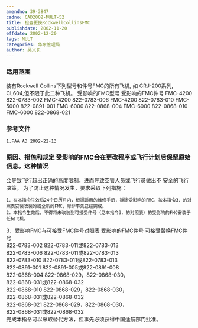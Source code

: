 ```yaml
---
amendno: 39-3847
cadno: CAD2002-MULT-52
title: 检查更换RockwellCollinsFMC
publishdate: 2002-11-20
effdate: 2002-12-20
tags: MULT
categories: 华东管理局
author: 吴义长
---
```


### 适用范围 
装有Rockwell Collins下列型号和件号FMC的所有飞机, 如
CRJ-200系列, CL604,但不限于此二种飞机。     受影响的FMC型号  受影响的FMC件号 FMC-4200 822-0783-002 FMC-4200 822-0783-006 FMC-4200 822-0783-010 FMC-5000 822-0891-001 FMC-6000 822-0868-004 FMC-6000 822-0868-010 FMC-6000 822-0868-021

<!--more-->
### 参考文件
    1.FAA AD 2002-22-13 

### 原因、措施和规定 受影响的FMC会在更改程序或飞行计划后保留原始信息。这种情况
会导致飞行超出正确的高度限制，进而导致空管人员或飞行员做出不
安全的飞行决策。     为了防止这种情况发生，要求采取下列措施： 
       
    1．在本指令生效后24个日历月内，根据适用的维修手册，拆除受影响的FMC，按本指令3．的对照表安装改装的或全新的FMC，除非事先已经完成。 
    2．本指令生效后，不得将未改装到可接受件号（见本指令3．的对照表）的受影响的FMC安装于任何飞机。 

3．受影响FMC与可接受FMC件号对照表 
受影响的FMC件号  可接受替换FMC件号  
822-0783-002  822-0783-011或822-0783-013  
822-0783-006  822-0783-011或822-0783-013  
822-0783-010  822-0783-011或822-0783-013  
822-0891-001  822-0891-005或822-0891-008  
822-0868-004  822-0868-029，822-0868-030，  
                         822-0868-031或822-0868-032  
822-0868-010  822-0868-029，822-0868-030，  
                         822-0868-031或822-0868-032  
822-0868-021  822-0868-029，822-0868-030，  
                         822-0868-031或822-0868-032  
    完成本指令可以采取替代方法，但事先必须获得中国适航部门批准。
